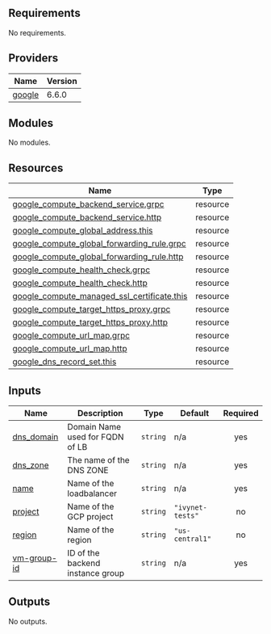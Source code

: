 <!-- BEGIN_TF_DOCS -->
## Requirements

No requirements.

## Providers

| Name | Version |
|------|---------|
| <a name="provider_google"></a> [google](#provider\_google) | 6.6.0 |

## Modules

No modules.

## Resources

| Name | Type |
|------|------|
| [google_compute_backend_service.grpc](https://registry.terraform.io/providers/hashicorp/google/latest/docs/resources/compute_backend_service) | resource |
| [google_compute_backend_service.http](https://registry.terraform.io/providers/hashicorp/google/latest/docs/resources/compute_backend_service) | resource |
| [google_compute_global_address.this](https://registry.terraform.io/providers/hashicorp/google/latest/docs/resources/compute_global_address) | resource |
| [google_compute_global_forwarding_rule.grpc](https://registry.terraform.io/providers/hashicorp/google/latest/docs/resources/compute_global_forwarding_rule) | resource |
| [google_compute_global_forwarding_rule.http](https://registry.terraform.io/providers/hashicorp/google/latest/docs/resources/compute_global_forwarding_rule) | resource |
| [google_compute_health_check.grpc](https://registry.terraform.io/providers/hashicorp/google/latest/docs/resources/compute_health_check) | resource |
| [google_compute_health_check.http](https://registry.terraform.io/providers/hashicorp/google/latest/docs/resources/compute_health_check) | resource |
| [google_compute_managed_ssl_certificate.this](https://registry.terraform.io/providers/hashicorp/google/latest/docs/resources/compute_managed_ssl_certificate) | resource |
| [google_compute_target_https_proxy.grpc](https://registry.terraform.io/providers/hashicorp/google/latest/docs/resources/compute_target_https_proxy) | resource |
| [google_compute_target_https_proxy.http](https://registry.terraform.io/providers/hashicorp/google/latest/docs/resources/compute_target_https_proxy) | resource |
| [google_compute_url_map.grpc](https://registry.terraform.io/providers/hashicorp/google/latest/docs/resources/compute_url_map) | resource |
| [google_compute_url_map.http](https://registry.terraform.io/providers/hashicorp/google/latest/docs/resources/compute_url_map) | resource |
| [google_dns_record_set.this](https://registry.terraform.io/providers/hashicorp/google/latest/docs/resources/dns_record_set) | resource |

## Inputs

| Name | Description | Type | Default | Required |
|------|-------------|------|---------|:--------:|
| <a name="input_dns_domain"></a> [dns\_domain](#input\_dns\_domain) | Domain Name used for FQDN of LB | `string` | n/a | yes |
| <a name="input_dns_zone"></a> [dns\_zone](#input\_dns\_zone) | The name of the DNS ZONE | `string` | n/a | yes |
| <a name="input_name"></a> [name](#input\_name) | Name of the loadbalancer | `string` | n/a | yes |
| <a name="input_project"></a> [project](#input\_project) | Name of the GCP project | `string` | `"ivynet-tests"` | no |
| <a name="input_region"></a> [region](#input\_region) | Name of the region | `string` | `"us-central1"` | no |
| <a name="input_vm-group-id"></a> [vm-group-id](#input\_vm-group-id) | ID of the backend instance group | `string` | n/a | yes |

## Outputs

No outputs.
<!-- END_TF_DOCS -->
